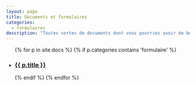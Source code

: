 ```yaml
---
layout: page
title: Documents et formulaires
categories:
  - formulaires
description: "Toutes sortes de documents dont vous pourriez avoir de besoin."
---
```


<ul>

{% for p in site.docs %}
  {% if p.categories contains 'formulaire' %}
  <li class='liste_categorie'>
  <!-- <div> -->
  <h3><a href="{{ p.url }}">{{ p.title }}</a></h3>
  <!-- <br>
  <p>{{p.description}}</p> -->
  <!-- </div> -->
  </li>
  {% endif %}
{% endfor %}

</ul>
